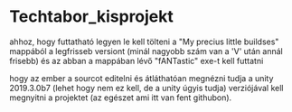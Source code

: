 # Techtabor_kisprojekt

ahhoz, hogy futtatható legyen le kell tölteni a "My precius little buildses" mappából a legfrisseb versiont (minál nagyobb szám van a 'V' után annál frisebb) és az abban a mappában lévő "fANTastic" exe-t kell futtatni

hogy az ember a sourcot editelni és átláthatóan megnézni tudja a unity 2019.3.0b7 (lehet hogy nem ez kell, de a unity úgyis tudja) verziójával kell megnyitni a projektet (az egészet ami itt van fent githubon).
